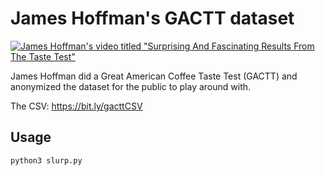 # James Hoffman's GACTT dataset

[![James Hoffman's video titled "Surprising And Fascinating Results From The Taste Test"](https://img.youtube.com/vi/bMOOQfeloH0/0.jpg)](https://www.youtube.com/watch?v=bMOOQfeloH0)

James Hoffman did a Great American Coffee Taste Test (GACTT) and anonymized the dataset for the public to play around with.

The CSV: <https://bit.ly/gacttCSV>

## Usage

```python
python3 slurp.py
```
